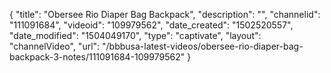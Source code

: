 {
    "title": "Obersee Rio Diaper Bag Backpack",
    "description": "",
    "channelid": "111091684",
    "videoid": "109979562",
    "date_created": "1502520557",
    "date_modified": "1504049170",
    "type": "captivate",
    "layout": "channelVideo",
    "url": "\/bbbusa-latest-videos\/obersee-rio-diaper-bag-backpack-3-notes\/111091684-109979562"
}